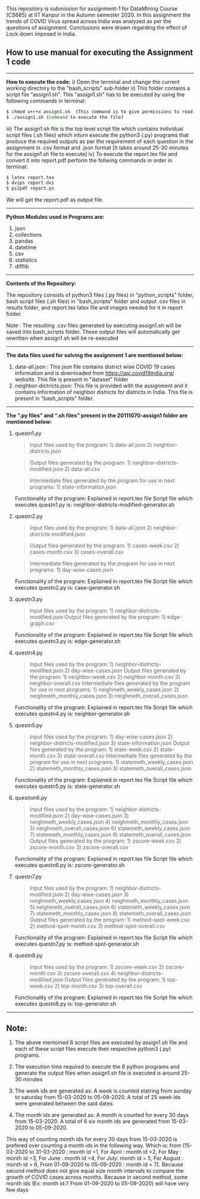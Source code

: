 This repository is submission for assignment-1 for DataMIning Course (CS685) at IIT Kanpur in the Autumn semester 2020. In this assignment the trends of COVID Virus spread across India was analyzed as per the questions of assignment. Conclusions were drawn regarding the effect of Lock down imposed in India.

## How to use manual for executing the Assignment 1 code

---------------------------
**How to execute the code:**
i) Open the terminal and change the current working directory to the "bash_scripts" sub-folder
ii) This folder contains a script file  “assign1.sh”. This "assign1.sh" has to be executed by using the following commands in terminal:

```sh
$ chmod u+r+x assign1.sh  (This command is to give permissions to read and execute the file)
$ ./assign1.sh (command to execute the file)
```

iii) The assign1.sh file is the top level script file which contains individual script files (.sh files) which inturn execute the python3 (.py) programs that produce the required outputs as per the requirement of each question in the assignment in .csv format and .json format [It takes around 25-30 minutes for the assign1.sh file to execute]
iv) To execute the report.tex file and convert it into report.pdf perform the follwing commands in order in terminal:

```sh
$ latex report.tex 
$ dvips report.dvi
$ ps2pdf report.ps
```
We will get the report.pdf as output file.

------------------------------------
**Python Modules used in Programs are:**
1) json
2) collections
3) pandas
4) datetime
5) csv
6) statistics
7) difflib
-------------------------------------------

**Contents of the Repository:**

The repository consists of python3 files (.py files) in "python_scripts" folder, bash script files (.sh files) in "bash_scripts" folder and output .csv files in results folder, and report.tex latex file and images needed for it in report folder.

Note : The resulting .csv files generated by executing assign1.sh will be saved into bash_scripts folder. These output files will automatically get rewritten when assign1.sh will be re-executed

----------------------------------------------------------------------
**The data files used for solving the assignment 1 are mentioned below:**

1) data-all.json : This json file contains district wise COVID 19 cases information and is downloaded from https://api.covid19india.org/ website. This file is present in "dataset" folder 
2) neighbor-dictricts.json: This file  is provided with the assignment and it contains information of neighbor districts for districts in India. This file is present in "bash_scripts" folder.

-------------------------------------------------------------------------
**The “.py files” and “.sh files” present in the 20111070-assign1 folder are mentioned below:**
1) questn1.py
	>Input files used by the program: 
    	1) data-all.json
       2) neighbor-districts.json

	>Output files generated by the program: 
		1) neighbor-districts-modified.json
	        2) data-all.csv

	>Intermediate files generated by the program for use in next programs:
	        1) state-information.json

	Functionality of the program: Explained in report.tex file
	Script file which executes questn1.py is: neighbor-districts-modified-generator.sh


2) questn2.py
	>Input files used by the program: 
		1) data-all.json 
		2) neighbor-districts-modified.json

    >Output files generated by the program: 
		1) cases-week.csv 
		2) cases-month.csv
		3) cases-overall.csv

    >Intermediate files generated by the program for use in next programs:
		1) day-wise-cases.json

    Functionality of the program: Explained in report.tex file
    Script file which executes questn2.py is: case-generator.sh


3) questn3.py
	>Input files used by the program:
		1) neighbor-districts-modified.json
   >Output files generated by the program:
		1) edge-graph.csv
   
   Functionality of the program: Explained in report.tex file
   Script file which executes questn3.py is: edge-generator.sh

4) questn4.py
	>Input files used by the program:
		1) neighbor-districts-modified.json
		2) day-wise-cases.json
   >Output files generated by the program:
		1) neighbor-week.csv
		2) neighbor-month.csv
		3) neighbor-overall.csv
   >Intermediate files generated by the program for use in next programs:
		1) neighmeth_weekly_cases.json
		2) neighmeth_monthly_cases.json
		3) neighmeth_overall_cases.json
		
	Functionality of the program: Explained in report.tex file
	Script file which executes questn4.py is: neighbor-generator.sh


5) questn5.py
    >Input files used by the program:
		1) day-wise-cases.json
		2) neighbor-districts-modified.json
		3) state-information.json
   >Output files generated by the program:
		1) state-week.csv
		2) state-month.csv
		3) state-overall.csv
   >Intermediate files generated by the program for use in next programs:
		1) statemeth_weekly_cases.json
		2) statemeth_monthly_cases.json
		3) statemeth_overall_cases.json

	Functionality of the program: Explained in report.tex file
	Script file which executes questn5.py is:  state-generator.sh

6) question6.py
	 >Input files used by the program:
		1) neighbor-districts-modified.json
		2) day-wise-cases.json
		3) neighmeth_weekly_cases.json
		4) neighmeth_monthly_cases.json
		5) neighmeth_overall_cases.json
		6) statemeth_weekly_cases.json
		7) statemeth_monthly_cases.json
		8) statemeth_overall_cases.json
   >Output files generated by the program:
		1) zscore-week.csv
		2) zscore-month.csv
		3) zscore-overall.csv
	
	Functionality of the program: Explained in report.tex file
	Script file which executes questn6.py is: zscore-generator.sh


7) questn7.py
   >Input files used by the program:
		1) neighbor-districts-modified.json
		2) day-wise-cases.json
		3) neighmeth_weekly_cases.json
		4) neighmeth_monthly_cases.json
		5) neighmeth_overall_cases.json
		6) statemeth_weekly_cases.json
		7) statemeth_monthly_cases.json
		8) statemeth_overall_cases.json
   >Output files generated by the program:
		1) method-spot-week.csv
		2) method-spot-month.csv
		3) method-spot-overall.csv
        
    Functionality of the program: Explained in report.tex file
	Script file which executes questn7.py is: method-spot-generator.sh
	
8) questn8.py
	>Input files used by the program:
		1) zscore-week.csv
		2) zscore-month.csv
		3) zscore-overall.csv
		4) neighbor-districts-modified.json
   >Output files generated by the program:
		1) top-week.csv
		2) top-month.csv
		3) top-overall.csv

	Functionality of the program: Explained in report.tex file
	Script file which executes questn8.py is: top-generator.sh
--------------------------------------------
## Note:
1) The above mentoined 8 script files are executed by assign1.sh file and each of these script files execute their respective python3 (.py) programs.

2) The execution time required to execute the 8 python programs and generate the output files when assign1.sh file is executed is around 25-30 minutes

3) The week ids are generated as: A week is counted statring from sunday to saturday from 15-03-2020 to 05-09-2020. A total of 25 week ids were generated between the said dates.

4) The month ids are generated as: A month is counted for every 30 days from 15-03-2020. A total of 6 six month ids are generated from 15-03-2020 to 05-09-2020.

This way of counting month ids for every 30 days from 15-03-2020 is prefered over counting a month ids in the following way. Which is: from (15-03-2020 to 31-03-2020 : month id =1, For April : month id =2, For May : month id =3, For June : month id =4, For July: month id = 5, For August : month id = 6, From 01-09-2020 to 05-09-2020 : month id = 7). Because second method does not give equal size month intervals to compare the growth of COVID cases across months. Because in second method, some month ids (Ex: month id:7 From 01-09-2020 to 05-09-2020) will have very few days
